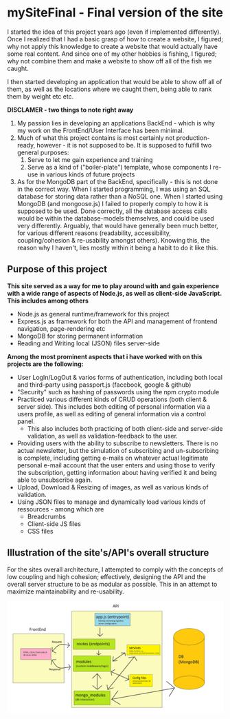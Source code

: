 # mySiteFinal - Final version of the site

I started the idea of this project years ago (even if implemented differently). Once I realized that I had a basic grasp of how to create a website, I figured; why not apply this knowledge to create a website that would actually have some real content. And since one of my other hobbies is fishing, I figured; why not combine them and make a website to show off all of the fish we caught. 

I then started developing an application that would be able to show off all of them, as well as the locations where we caught them, being able to rank them by weight etc etc. 



**DISCLAMER - two things to note right away**

1. My passion lies in developing an applications BackEnd - which is why my work on the FrontEnd/User Interface has been minimal. 
2. Much of what this project contains is most certainly not production-ready, however - it is not supposed to be. It is supposed to fulfill two general purposes: 
    1. Serve to let me gain experience and training
    2. Serve as a kind of ("boiler-plate") template, whose components I re-use in various kinds of future projects 
3. As for the MongoDB part of the BackEnd, specifically - this is not done in the correct way. When I started programming, I was using an SQL database for storing data rather than a NoSQL one. When I started using MongoDB (and mongoose.js) I failed to properly comply to how it is supposed to be used. Done correctly, all the database access calls would be within the database-models themselves, and could be used very differently. Arguably, that would have generally been much better, for various different reasons (readability, accessibility, coupling/cohesion & re-usability amongst others). Knowing this, the reason why I haven't, lies mostly within it being a habit to do it like this. 

## Purpose of this project

**This site served as a way for me to play around with and gain experience with a wide range of aspects of Node.js, as well as client-side JavaScript. This includes among others**

 - Node.js as general runtime/framework for this project
 - Express.js as framework for both the API and management of frontend navigation, page-rendering etc
 - MongoDB for storing permanent information
 - Reading and Writing local (JSON) files server-side

**Among the most prominent aspects that i have worked with on this projects are the following:** 

 - User LogIn/LogOut & varios forms of authentication, including both local and third-party using passport.js (facebook, google & github)
 - "Security" such as hashing of passwords using the npm crypto module
 - Practiced various different kinds of CRUD operations (both client & server side). This includes both editing of personal information via a users profile, as well as editing of general information via a control panel.  
    - This also includes both practicing of both client-side and server-side validation, as well as validation-feedback to the user. 
 - Providing users with the ability to subscribe to newsletters. There is no actual newsletter, but the simulation of subscribing and un-subscribing is complete, including getting e-mails on whatever actual legitimate personal e-mail account that the user enters and using those to verify the subscription, getting information about having verified it and being able to unsubscribe again. 
 - Upload, Download & Resizing of images, as well as various kinds of validation. 
 - Using JSON files to manage and dynamically load various kinds of ressources - among which are 
    - Breadcrumbs
    - Client-side JS files
    - CSS files

## Illustration of the site's/API's overall structure

For the sites overall architecture, I attempted to comply with the concepts of low coupling and high cohesion; effectively, designing the API and the overall server structure to be as modular as possible. This in an attempt to maximize maintainability and re-usability. 

![alt text](illustration.png)